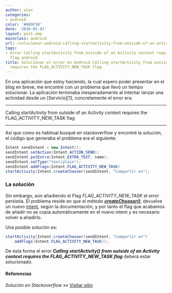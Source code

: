 ```yaml
---
author: alex
categories:
- android
color: '#689F38'
date: '2016-01-01'
layout: post.amp
mainclass: android
url: /solucionar-android-calling-startactivity-from-outside-of-an-activity-context-requires-the-flag_activity_new_task-flag/
tags:
- error Calling startActivity from outside of an Activity context requires the FLAG_ACTIVITY_NEW_TASK
  flag android
title: Solucionar el error en Android Calling startActivity from outside of an Activity  context
  requires the FLAG_ACTIVITY_NEW_TASK flag
---
```


<amp-img on="tap:lightbox1" role="button" tabindex="0" layout="responsive" src="/img/2013/07/android2.png" alt="Solucionar el error en Android Calling startActivity from outside of an Activity  context requires the FLAG_ACTIVITY_NEW_TASK flag" width="132px" height="154px" />
En una aplicación que estoy haciendo, la cual espero poder presentar en el blog en breve, me encontré con un problema que llevó un tiempo solucionar. La aplicación terminaba inesperadamente al intentar lanzar una actividad desde un [Servicio][1], concretamente el error era:

***
Calling startActivity from outside of an Activity context requires the FLAG\_ACTIVITY\_NEW_TASK flag
***

Así que como es habitual busqué en stackoverflow y encontré la solución, el código que generaba el problema era el siguiente:

<!--more--><!--ad-->

```java
Intent sendIntent = new Intent();
sendIntent.setAction(Intent.ACTION_SEND);
sendIntent.putExtra(Intent.EXTRA_TEXT, name);
sendIntent.setType("text/plain");
sendIntent.addFlags(Intent.FLAG_ACTIVITY_NEW_TASK)
startActivity(Intent.createChooser(sendIntent, "Compartir en");

```

### La solución

Sin embargo, aún añadiendo el Flag *FLAG\_ACTIVITY\_NEW_TASK* el error persistia. El problema reside en que el método ***<a href="http://developer.android.com/reference/android/content/Intent.html#createChooser%28android.content.Intent,%20java.lang.CharSequence%29" target="_blank">createChooser()</a>***, devuelve un nuevo [intent][2], según la documentación, y por tanto el flag que acabamos de añadir no se copia automáticamente en el nuevo intent y es necesario volver a añadirlo.

Una posible solución es:

```java
startActivity(Intent.createChooser(sendIntent, "Compartir en")
   .addFlags(Intent.FLAG_ACTIVITY_NEW_TASK));

```

De esta forma el error ***Calling startActivity() from outside of an Activity context requires the FLAG\_ACTIVITY\_NEW_TASK flag*** deberá estar solucionado.

#### Referencias

*Solución en Stackoverflow* »» <a href="http://stackoverflow.com/questions/14529492/context-wants-flag-activity-new-task-but-ive-already-set-that-flag" target="_blank">Visitar sitio</a>



 [1]: https://elbauldelprogramador.com/fundamentos-programacion-android/
 [2]: https://elbauldelprogramador.com/programacion-android-intents-conceptos/

